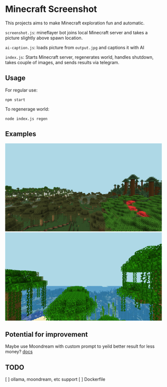 # Minecraft Screenshot

This projects aims to make Minecraft exploration
fun and automatic.

`screenshot.js`: mineflayer bot joins local Minecraft
server and takes a picture slightly above
spawn location.

`ai-caption.js`: loads picture from `output.jpg` and
captions it with AI

`index.js`: Starts Minecraft server, regenerates
world, handles shutdown, takes couple of images,
and sends results via telegram.


## Usage

For regular use:
```
npm start
```

To regenerage world:
```
node index.js regen
```

## Examples

![4 biomes](./docs/4-biomes.png)
![jungle and ocean](./docs/jungle-ocean.jpg)

## Potential for improvement

Maybe use Moondream with custom prompt to yeild better
result for less money?
[docs](https://github.com/rohan-kulkarni-25/moondream/blob/main/clients/node/README.MD)


## TODO

[ ] ollama, moondream, etc support
[ ] Dockerfile
